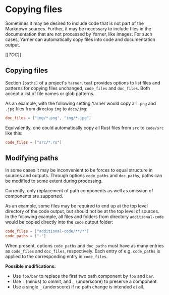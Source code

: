 # Copying files

Sometimes it may be desired to include code that is not part of the Markdown sources.
Further, it may be necessary to include files in the documentation that are not processed by Yarner, like images.
For such cases, Yarner can automatically copy files into code and documentation output.

[[_TOC_]]

## Copying files

Section `[paths]` of a project's `Yarner.toml` provides options to list files and patterns for copying files unchanged, `code_files` and `doc_files`. Both accept a list of file names or glob patterns.

As an example, with the following setting Yarner would copy all `.png` and `.jpg` files from directoy `img` to `docs/img`:

```toml
doc_files = ["img/*.png", "img/*.jpg"]
```

Equivalently, one could automatically copy all Rust files from `src` to `code/src` like this:

```toml
code_files = ["src/*.rs"]
```

## Modifying paths

In some cases it may be inconvenient to be forces to equal structure in sources and outputs.
Through options `code_paths` and `doc_paths`, paths can be modified to some extent during processing.

Currently, only replacement of path components as well as omission of components are supported.

As an example, some files may be required to end up at the top level directory of the code output, but should not be at the top level of sources. In the following example, all files and folders from directory `additional-code` would be copied directly into the `code` output folder:

```toml
code_files = ["additional-code/**/*"]
code_paths = ["-"]
```

When present, options `code_paths` and `doc_paths` must have as many entries as `code_files` and `doc_files`, respectively.
Each entry of e.g. `code_paths` is applied to the corresponding entry in `code_files`.

**Possible modifications:**

* Use `foo/bar` to replace the first two path component by `foo` and `bar`.
* Use `-` (minus) to ommit, and `_` (underscore) to preserve a component.
* Use a single `_` (underscore) if no path change is intended at all.
